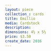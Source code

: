 ```yaml
---
layout: piece
collection_: cards
title: Emillio
media: Cardstock
description:
dimensions: 4½ x 5½
price: $3.50
create_date: 2016
---
```

